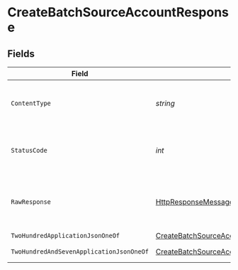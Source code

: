 # CreateBatchSourceAccountResponse


## Fields

| Field                                                                                                                               | Type                                                                                                                                | Required                                                                                                                            | Description                                                                                                                         |
| ----------------------------------------------------------------------------------------------------------------------------------- | ----------------------------------------------------------------------------------------------------------------------------------- | ----------------------------------------------------------------------------------------------------------------------------------- | ----------------------------------------------------------------------------------------------------------------------------------- |
| `ContentType`                                                                                                                       | *string*                                                                                                                            | :heavy_check_mark:                                                                                                                  | HTTP response content type for this operation                                                                                       |
| `StatusCode`                                                                                                                        | *int*                                                                                                                               | :heavy_check_mark:                                                                                                                  | HTTP response status code for this operation                                                                                        |
| `RawResponse`                                                                                                                       | [HttpResponseMessage](https://learn.microsoft.com/en-us/dotnet/api/system.net.http.httpresponsemessage?view=net-5.0)                | :heavy_check_mark:                                                                                                                  | Raw HTTP response; suitable for custom response parsing                                                                             |
| `TwoHundredApplicationJsonOneOf`                                                                                                    | [CreateBatchSourceAccountResponseBody](../../Models/Operations/CreateBatchSourceAccountResponseBody.md)                             | :heavy_minus_sign:                                                                                                                  | Success                                                                                                                             |
| `TwoHundredAndSevenApplicationJsonOneOf`                                                                                            | [CreateBatchSourceAccountSourceAccountsResponseBody](../../Models/Operations/CreateBatchSourceAccountSourceAccountsResponseBody.md) | :heavy_minus_sign:                                                                                                                  | Multi-Status                                                                                                                        |